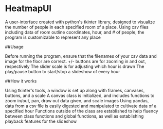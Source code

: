 # HeatmapUI

A user-interface created with python's tkinter library, designed to visualize the number of people in each specified room of a place.
Using csv files including data of room outline coordinates, hour, and # of people, the program is customizable to represent any place

##Usage

Before running the program, ensure that the filenames of your csv data and image for the floor are correct.
+/- buttons are for zooming in and out, respectively
The slider scale is for adjusting which hour is drawn
The play/pause button to start/stop a slideshow of every hour

##How it works

Using tkinter's tools, a window is set up along with frames, canvases, buttons, and a scale
A canvas class is initialized, and includes functions to zoom in/out, pan, draw out data given, and scale images
Using pandas, data from a csv file is easily digested and manipulated to cultivate data of a specified hour
Functions outside of the class are established to help fluency between class functions and global functions, as well as establishing playback features for the slideshow

